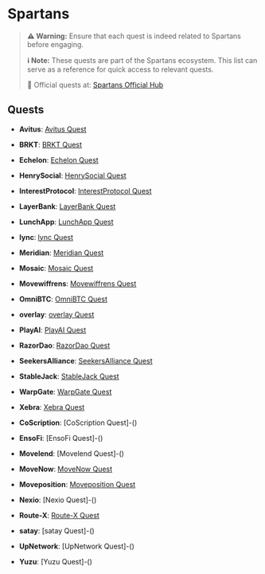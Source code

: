 # Spartans 

> **⚠️ Warning:** Ensure that each quest is indeed related to Spartans before engaging.
> 
> **ℹ️ Note:** These quests are part of the Spartans ecosystem. This list can serve as a reference for quick access to relevant quests.
> 
> 🔗 Official quests at: [Spartans Official Hub](https://app.galxe.com/)

## Quests

- **Avitus**: [Avitus Quest](https://app.galxe.com/quest/Avitus/GC5rRtv6dY)
- **BRKT**: [BRKT Quest](https://app.galxe.com/quest/BRKT/GCKpwtvJwV)
- **Echelon**: [Echelon Quest](https://app.galxe.com/quest/Echelon/GCYmMtkWv9)
- **HenrySocial**: [HenrySocial Quest](https://app.galxe.com/quest/HenrySocial/GCw4GtgYVa)
- **InterestProtocol**: [InterestProtocol Quest](https://app.galxe.com/quest/InterestProtocol/GCjpGtkncZ)
- **LayerBank**: [LayerBank Quest](https://app.galxe.com/quest/LayerBank/GCSMXtxvFR)
- **LunchApp**: [LunchApp Quest](https://app.galxe.com/quest/LunchApp/GCVXMtvqKm)
- **lync**: [lync Quest](https://app.galxe.com/quest/lync/GCjdvtvQ8L)
- **Meridian**: [Meridian Quest](https://app.galxe.com/quest/Meridian/GC1xMtkucW)
- **Mosaic**: [Mosaic Quest](https://app.galxe.com/quest/Mosaic/GCaANtvi6N)
- **Movewiffrens**: [Movewiffrens Quest](https://app.galxe.com/quest/Movewiffrens/GCg66tkLSH)
- **OmniBTC**: [OmniBTC Quest](https://app.galxe.com/quest/OmniBTC/GCxtAtvHgj)
- **overlay**: [overlay Quest](https://app.galxe.com/quest/overlay/GCzXmtkcdZ)
- **PlayAI**: [PlayAI Quest](https://app.galxe.com/quest/PlayAI/GCjQKtveEE)
- **RazorDao**: [RazorDao Quest](https://app.galxe.com/quest/RazorDao/GCeHwtv1B2)
- **SeekersAlliance**: [SeekersAlliance Quest](https://app.galxe.com/quest/SeekersAlliance/GCKBAtki8r)
- **StableJack**: [StableJack Quest](https://app.galxe.com/quest/StableJack/GCX8QtkWas)
- **WarpGate**: [WarpGate Quest](https://app.galxe.com/quest/WarpGate/GCqYntkSZM)
- **Xebra**: [Xebra Quest](https://app.galxe.com/quest/Xebra/GC1DptkXNv)

- **CoScription**: [CoScription Quest]-()
- **EnsoFi**: [EnsoFi Quest]-()
- **Movelend**: [Movelend Quest]-()
- **MoveNow**: [MoveNow Quest](https://app.galxe.com/quest/MoveNow/GCPBhtvnNq)
- **Moveposition**: [Moveposition Quest](https://app.galxe.com/quest/Moveposition/GCVp3tkP4Z)
- **Nexio**: [Nexio Quest]-()
- **Route-X**: [Route-X Quest](https://app.galxe.com/quest/Route-X/GCfpTtv9Hs)
- **satay**: [satay Quest]-()
- **UpNetwork**: [UpNetwork Quest]-()
- **Yuzu**: [Yuzu Quest]-()
